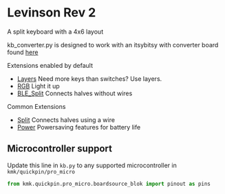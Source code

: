 # Levinson Rev 2

A split keyboard with a 4x6 layout

kb_converter.py is designed to work with an itsybitsy with converter board found [here](/hardware)

Extensions enabled by default  
- [Layers](/docs/layers.md) Need more keys than switches? Use layers.
- [RGB](/docs/rgb.md) Light it up
- [BLE_Split](/docs/split_keyboards.md) Connects halves without wires

Common Extensions
- [Split](/docs/split_keyboards.md) Connects halves using a wire
- [Power](/docs/power.md) Powersaving features for battery life

## Microcontroller support

Update this line in `kb.py` to any supported microcontroller in `kmk/quickpin/pro_micro`

```python
from kmk.quickpin.pro_micro.boardsource_blok import pinout as pins
```
